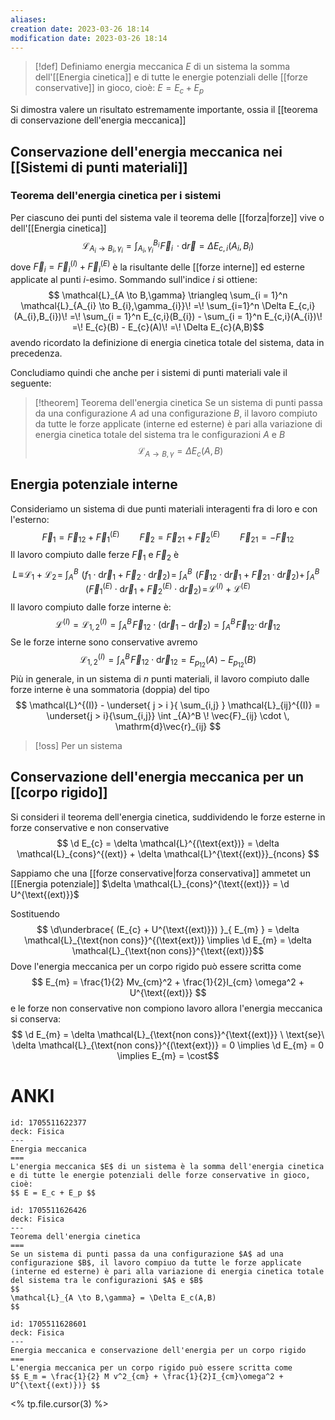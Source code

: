 ```yaml
---
aliases: 
creation date: 2023-03-26 18:14
modification date: 2023-03-26 18:14
---
```


>[!def]
>Definiamo energia meccanica $E$ di un sistema la somma dell'[[Energia cinetica]] e di tutte le energie potenziali delle [[forze conservative]] in gioco, cioè: $E = E_{c} + E_{p}$


Si dimostra valere un risultato estremamente importante, ossia il [[teorema di conservazione dell'energia meccanica]]


## Conservazione dell'energia meccanica nei [[Sistemi di punti materiali]]

### Teorema dell'energia cinetica per i sistemi
Per ciascuno dei punti del sistema vale il teorema delle [[forza|forze]] vive o dell'[[Energia cinetica]]
$$ \mathcal{L}_{A_{i} \to B_{i},\gamma_{i}} = \int _{A_{i},\gamma_{i}}^{B_{i}} \!\vec{F}_{i} \, \cdot\mathrm{d}\vec{r} = \Delta E_{c,i}(A_{i},B_{i}) $$
dove $\vec{F}_{i} = \vec{F}_{i}^{(I)} + \vec{F}_{i}^{(E)}$ è la risultante delle [[forze interne]] ed esterne applicate al punti $i$-esimo. Sommando sull'indice $i$ si ottiene:
$$ \mathcal{L}_{A \to B,\gamma} \triangleq \sum_{i = 1}^n \mathcal{L}_{A_{i} \to B_{i},\gamma_{i}}\! =\! \sum_{i=1}^n \Delta E_{c,i}(A_{i},B_{i})\! =\! \sum_{i = 1}^n E_{c,i}(B_{i}) - \sum_{i = 1}^n E_{c,i}(A_{i})\! =\! E_{c}(B) - E_{c}(A)\! =\! \Delta E_{c}(A,B)$$
avendo ricordato la definizione di energia cinetica totale del sistema, data in precedenza.

Concludiamo quindi che anche per i sistemi di punti materiali vale il seguente:

>[!theorem] Teorema dell'energia cinetica
>Se un sistema di punti passa da una configurazione $A$ ad una configurazione $B$, il lavoro compiuto da tutte le forze applicate (interne ed esterne) è pari alla variazione di energia cinetica totale del sistema tra le configurazioni $A$ e $B$
>$$ \mathcal{L}_{A \to B,\gamma} = \Delta E_{c} (A,B) $$


## Energia potenziale interne
Consideriamo un sistema di due punti materiali interagenti fra di loro e con l'esterno:
$$ \vec{F}_{1} = \vec{F}_{12} + \vec{F}_{1}^{(E)}\qquad \vec{F}_{2} = \vec{F}_{21} + \vec{F}_{2}^{(E)}\qquad \vec{F}_{21} = -\vec{F}_{12} $$
Il lavoro compiuto dalle ferze $\vec{F}_{1}$ e $\vec{F}_{2}$ è
$$ L\! \equiv\! \mathcal{L}_{1} + \mathcal{L}_{2}\! =\!\!\! \int _{A}^B \!\!\!\! (f_{1} \cdot\mathrm{d}\vec{r}_{1} + \vec{F}_{2} \cdot \mathrm{d}\vec{r}_{2}) \!=\!\!\!\int _{A}^B \!\!\!\!(\vec{F}_{12} \cdot \mathrm{d}\vec{r}_{1} + \vec{F}_{21} \cdot \mathrm{d}\vec{r}_{2}) + \!\!\int_{A}^B \!\!\!\!\! (\vec{F}_{1}^{(E)} \cdot \mathrm{d}\vec{r}_{1} + \vec{F}_{2}^{(E)} \cdot \mathrm{d}\vec{r}_{2})\! =\! \mathcal{L}^{(I)} + \mathcal{L}^{(E)}    $$
Il lavoro compiuto dalle forze interne è:
$$\mathcal{L}^{(I)} = \mathcal{L}_{1,2}^{(I)} = \int _{A}^{B} \!\vec{F}_{12} \cdot (\mathrm{d}\vec{r}_{1} - \mathrm{d}\vec{r}_{2}) = \int _{A}^B \!\vec{F}_{12} \cdot \, \mathrm{d}\vec{r}_{12} $$
Se le forze interne sono conservative avremo
$$ \mathcal{L}_{1,2}^{(I)} = \int _{A}^B \!\vec{F}_{12} \cdot \mathrm{d}\vec{r}_{12} = E_{p_{12}}(A) - E_{p_{12}}(B)  $$
Più in generale, in un sistema di $n$ punti materiali, il lavoro compiuto dalle forze interne è una sommatoria (doppia) del tipo
$$ \mathcal{L}^{(I)} - \underset{ j > i }{ \sum_{i,j} } \mathcal{L}_{ij}^{(I)} = \underset{j > i}{\sum_{i,j}} \int _{A}^B  \! \vec{F}_{ij} \cdot \, \mathrm{d}\vec{r}_{ij}  $$


>[!oss]
>Per un sistema
## Conservazione dell'energia meccanica per un [[corpo rigido]]

Si consideri il teorema dell'energia cinetica, suddividendo le forze esterne in forze conservative e non conservative
$$ \d E_{c} = \delta \mathcal{L}^{(\text{ext})} = \delta \mathcal{L}_{cons}^{(ext)} + \delta \mathcal{L}^{\text{(ext)}}_{ncons} $$

Sappiamo che una [[forze conservative|forza conservativa]] ammetet un [[Energia potenziale]] $\delta \mathcal{L}_{cons}^{\text{(ext)}} = \d U^{\text{(ext)}}$

Sostituendo
$$ \d\underbrace{ (E_{c} + U^{\text{(ext)}}) }_{ E_{m} } = \delta \mathcal{L}_{\text{non cons}}^{(\text{ext})} \implies \d E_{m} = \delta \mathcal{L}_{\text{non cons}}^{\text{(ext)}}$$
Dove l'energia meccanica per un corpo rigido può essere scritta come
$$ E_{m} = \frac{1}{2} Mv_{cm}^2 + \frac{1}{2}I_{cm} \omega^2 + U^{\text{(ext)}} $$
e le forze non conservative non compiono lavoro allora l'energia meccanica si conserva:
$$ \d E_{m} = \delta \mathcal{L}_{\text{non cons}}^{\text{(ext)}} \ \text{se}\ \delta \mathcal{L}_{\text{non cons}}^{(\text{ext})} = 0 \implies \d E_{m} = 0 \implies E_{m} = \cost$$


# ANKI

```anki
id: 1705511622377
deck: Fisica
---
Energia meccanica
===
L'energia meccanica $E$ di un sistema è la somma dell'energia cinetica e di tutte le energie potenziali delle forze conservative in gioco, cioè:
$$ E = E_c + E_p $$
```


```anki
id: 1705511626426
deck: Fisica
---
Teorema dell'energia cinetica
===
Se un sistema di punti passa da una configurazione $A$ ad una configurazione $B$, il lavoro compiuo da tutte le forze applicate (interne ed esterne) è pari alla variazione di energia cinetica totale del sistema tra le configurazioni $A$ e $B$
$$
\mathcal{L}_{A \to B,\gamma} = \Delta E_c(A,B)
$$
```


```anki
id: 1705511628601
deck: Fisica
---
Energia meccanica e conservazione dell'energia per un corpo rigido
===
L'energia meccanica per un corpo rigido può essere scritta come
$$ E_m = \frac{1}{2} M v^2_{cm} + \frac{1}{2}I_{cm}\omega^2 + U^{\text{(ext)})} $$
```
<% tp.file.cursor(3) %>
